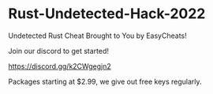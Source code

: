 # Rust-Undetected-Hack-2022
Undetected Rust Cheat Brought to You by EasyCheats!

Join our discord to get started! 

https://discord.gg/k2CWgegjn2

Packages starting at $2.99, we give out free keys regularly.
